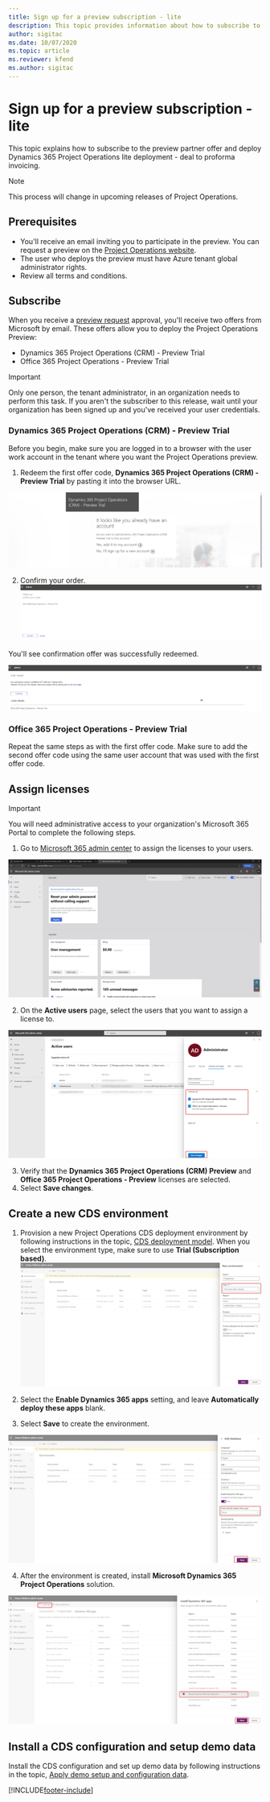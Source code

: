 ```yaml
---
title: Sign up for a preview subscription - lite
description: This topic provides information about how to subscribe to and deploy Project Operations lite deployment - deal to proforma invoicing.
author: sigitac
ms.date: 10/07/2020
ms.topic: article
ms.reviewer: kfend 
ms.author: sigitac
---
```


# Sign up for a preview subscription - lite 

This topic explains how to subscribe to the preview partner offer and deploy Dynamics 365 Project Operations lite deployment - deal to proforma invoicing.

> [!NOTE]
> This process will change in upcoming releases of Project Operations.

## Prerequisites

- You'll receive an email inviting you to participate in the preview. You can request a preview on the [Project Operations website](https://dynamics.microsoft.com/en-us/project-operations/overview/).
- The user who deploys the preview must have Azure tenant global administrator rights.
- Review all terms and conditions.

## Subscribe

When you receive a [preview request](https://forms.office.com/FormsPro/Pages/ResponsePage.aspx?id=v4j5cvGGr0GRqy180BHbR56j8lZs0FdAvwT75_WNFyxUMkRDV1NYQU5TNjE2VjhKOVBUNVg2R0s1NC4u) approval, you'll receive two offers from Microsoft by email. These offers allow you to deploy the Project Operations Preview:

- Dynamics 365 Project Operations (CRM) - Preview Trial
- Office 365 Project Operations - Preview Trial

> [!IMPORTANT]
> Only one person, the tenant administrator, in an organization needs to perform this task. If you aren't the subscriber to this release, wait until your organization has been signed up and you've received your user credentials.

### Dynamics 365 Project Operations (CRM) - Preview Trial 

Before you begin, make sure you are logged in to a browser with the user work account in the tenant where you want the Project Operations preview.

1. Redeem the first offer code, **Dynamics 365 Project Operations (CRM) - Preview Trial** by pasting it into the browser URL.

![Redeem Offer](./media/16RedeemFirstOfferNew.png)

2. Confirm your order.
![Confirm the order](./media/17ConfirmOrderNew.png)

You'll see confirmation offer was successfully redeemed.

![Confirmation](./media/18OrderConfirmationNew.png)

### Office 365 Project Operations - Preview Trial

Repeat the same steps as with the first offer code. Make sure to add the second offer code using the same user account that was used with the first offer code.

## Assign licenses

> [!IMPORTANT]
> You will need administrative access to your organization's Microsoft 365 Portal to complete the following steps.


1. Go to [Microsoft 365 admin center](https://portal.office.com/) to assign the licenses to your users.

![Admin center home page](./media/14AdminPortal.png)

2. On the **Active users** page, select the users that you want to assign a license to.

![Assign Licenses](./media/15AssignLicenses.png)

3. Verify that the **Dynamics 365 Project Operations (CRM) Preview** and **Office 365 Project Operations - Preview** licenses are selected. 
4. Select **Save changes**.

## Create a new CDS environment

1. Provision a new Project Operations CDS deployment environment by following instructions in the topic, [CDS deployment model](lite-deployment.md). When you select the environment type, make sure to use **Trial (Subscription based)**.
![New environment](./media/19CreateEnvironment.png)

2. Select the **Enable Dynamics 365 apps** setting, and leave **Automatically deploy these apps** blank.  
3. Select **Save** to create the environment.

![Add database](./media/20CreateEnvironment1.png)

4. After the environment is created, install **Microsoft Dynamics 365 Project Operations** solution. 

![Install Solution](./media/21InstallSolution.png)

## Install a CDS configuration and setup demo data

Install the CDS configuration and set up demo data by following instructions in the topic, [Apply demo setup and configuration data](lite-apply-demo-setup-config-data.md).


[!INCLUDE[footer-include](../includes/footer-banner.md)]